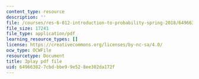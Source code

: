 ```yaml
---
content_type: resource
description: ''
file: /courses/res-6-012-introduction-to-probability-spring-2018/649663827cbdbbe99e528ee302da172f_J3aMHIajtFc.pdf
file_size: 17241
file_type: application/pdf
learning_resource_types: []
license: https://creativecommons.org/licenses/by-nc-sa/4.0/
ocw_type: OCWFile
resourcetype: Document
title: 3play pdf file
uid: 64966382-7cbd-bbe9-9e52-8ee302da172f
---
```

